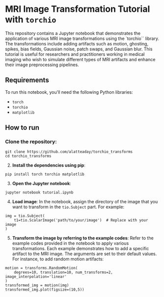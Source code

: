 # MRI Image Transformation Tutorial with `torchio`

This repository contains a Jupyter notebook that demonstrates the application of various MRI image transformations using the `torchio`` library. 
The transformations include adding artifacts such as motion, ghosting, spikes, bias fields, Gaussian noise, patch swaps, and Gaussian blur. 
This tutorial is useful for researchers and practitioners working in medical imaging who wish to simulate different types of MRI artifacts and enhance their image preprocessing pipelines.

## Requirements

To run this notebook, you'll need the following Python libraries:
* `torch`
* `torchio`
* `matplotlib`

## How to run

### **Clone the repository**:
```
git clone https://github.com/alatteaday/torchio_transforms
cd torchio_transforms
```

2. **Install the dependencies using pip**:
```
pip install torch torchio matplotlib
```

3. **Open the Jupyter notebook**:
```
jupyter notebook tutorial.ipynb
```

4. **Load image**: In the notebook, assign the directory of the image that you want to transform in the `tio.Subject` part. For example:
```
img = tio.Subject(
    t1=tio.ScalarImage('path/to/your/image')  # Replace with your image
)
``` 

5. **Transform the image by referring to the example codes**:
Refer to the example codes provided in the notebook to apply various transformations. 
Each example demonstrates how to add a specific artifact to the MRI image. 
The arguments are set to their default values.
For instance, to add random motion artifacts:
```
motion = transforms.RandomMotion(
    degrees=10, translation=10, num_transforms=2, image_interpolation='linear'
)
transformed_img = motion(img)
transformed_img.plot(figsize=(10,5))
```
